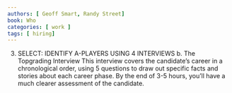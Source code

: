 ```yaml
---
authors: [ Geoff Smart, Randy Street]
book: Who
categories: [ work ]
tags: [ hiring]
---
```

3. SELECT: IDENTIFY A-PLAYERS USING 4 INTERVIEWS
b. The Topgrading Interview
This interview covers the candidate’s career in a chronological order, using 5 questions to draw out specific facts and stories about each career phase. By the end of 3-5 hours, you’ll have a much clearer assessment of the candidate.
